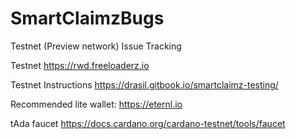 # SmartClaimzBugs
Testnet (Preview network) Issue Tracking

Testnet https://rwd.freeloaderz.io

Testnet Instructions https://drasil.gitbook.io/smartclaimz-testing/

Recommended lite wallet: https://eternl.io

tAda faucet https://docs.cardano.org/cardano-testnet/tools/faucet
